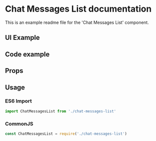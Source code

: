 # Chat Messages List documentation

This is an example readme file for the 'Chat Messages List' component.

## UI Example

<!-- STORY -->

## Code example

<!-- SOURCE -->

## Props

<!-- PROPS -->

## Usage

### ES6 Import
```js
import ChatMessagesList from './chat-messages-list'
```

### CommonJS

```js
const ChatMessagesList = require('./chat-messages-list')
